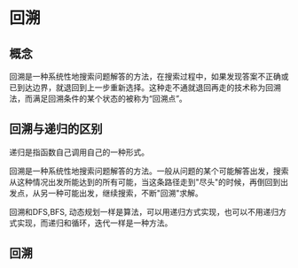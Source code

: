 # 回溯
## 概念
回溯是一种系统性地搜索问题解答的方法，在搜索过程中，如果发现答案不正确或已到达边界，就退回到上一步重新选择。这种走不通就退回再走的技术称为回溯法，而满足回溯条件的某个状态的被称为“回溯点”。
## 回溯与递归的区别
递归是指函数自己调用自己的一种形式。

回溯是一种系统性地搜索问题解答的方法。一般从问题的某个可能解答出发，搜索从这种情况出发所能达到的所有可能，当这条路径走到"尽头"的时候，再倒回到出发点，从另一种可能出发，继续搜索，不断"回溯"求解。

回溯和DFS,BFS, 动态规划一样是算法，可以用递归方式实现，也可以不用递归方式实现，而递归和循环，迭代一样是一种方法。
## 回溯

